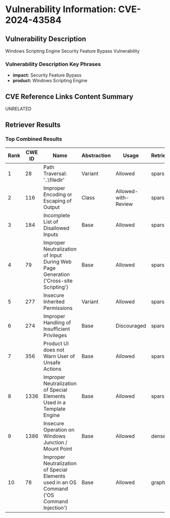 # Vulnerability Information: CVE-2024-43584

## Vulnerability Description
Windows Scripting Engine Security Feature Bypass Vulnerability

### Vulnerability Description Key Phrases
- **impact:** Security Feature Bypass
- **product:** Windows Scripting Engine

## CVE Reference Links Content Summary
UNRELATED

## Retriever Results

### Top Combined Results

| Rank | CWE ID | Name | Abstraction | Usage  | Retrievers | Individual Scores |
|------|--------|------|-------------|-------|------------|-------------------|
| 1 | 28 | Path Traversal: '..\filedir' | Variant | Allowed | sparse | 0.011 |
| 2 | 116 | Improper Encoding or Escaping of Output | Class | Allowed-with-Review | sparse | 0.011 |
| 3 | 184 | Incomplete List of Disallowed Inputs | Base | Allowed | sparse | 0.011 |
| 4 | 79 | Improper Neutralization of Input During Web Page Generation ('Cross-site Scripting') | Base | Allowed | sparse | 0.010 |
| 5 | 277 | Insecure Inherited Permissions | Variant | Allowed | sparse | 0.010 |
| 6 | 274 | Improper Handling of Insufficient Privileges | Base | Discouraged | sparse | 0.010 |
| 7 | 356 | Product UI does not Warn User of Unsafe Actions | Base | Allowed | sparse | 0.009 |
| 8 | 1336 | Improper Neutralization of Special Elements Used in a Template Engine | Base | Allowed | sparse | 0.009 |
| 9 | 1386 | Insecure Operation on Windows Junction / Mount Point | Base | Allowed | dense | 0.539 |
| 10 | 78 | Improper Neutralization of Special Elements used in an OS Command ('OS Command Injection') | Base | Allowed | graph | 0.002 |

